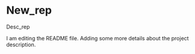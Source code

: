 # New_rep
Desc_rep

I am editing the README file. Adding some more details about the project description.
